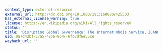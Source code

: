 ```yaml
---
content_type: external-resource
external_url: http://dx.doi.org/10.1080/19331680802425503
has_external_license_warning: true
license: https://en.wikipedia.org/wiki/All_rights_reserved
status: ''
title: 'Disrupting Global Governance: The Internet Whois Service, ICANN, and Privacy.'
uid: 0a7d42bf-37a5-48b6-864c-6fb7df6e55ce
wayback_url: ''
---
```

